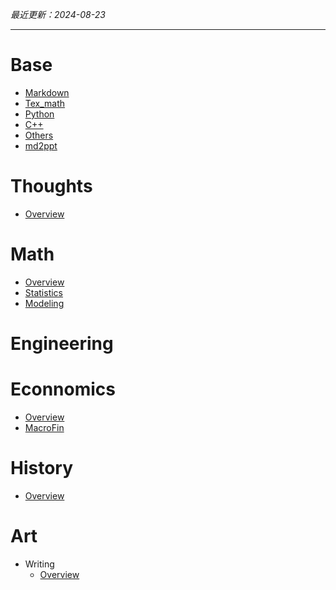 
_最近更新：2024-08-23_
- - -

# Base

- [Markdown](/base/more/markdown.md)
- [Tex_math](/base/more/tex_math.md)
- [Python](/base/python/python.md)
- [C++](/base/c++/cpp.md)
- [Others](/base/more/others.md)
- [md2ppt](/base/more/md2ppt.md)

# Thoughts

- [Overview](/thoughts/overview.md)


# Math

- [Overview](/math/overview.md)
- [Statistics](/math/statistics/statistics.md)
- [Modeling](/math/modeling/modeling.md)


# Engineering


# Econnomics

- [Overview](/economics/overview.md)
- [MacroFin](/economics/macrofinance/macrofinance.md)


# History

- [Overview](/history/overview.md)


# Art

- Writing
    - [Overview](/art/writing/overview.md)
